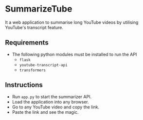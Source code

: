# SummarizeTube

It a web application to summarise long YouTube videos by utilising YouTube's transcript feature.

## Requirements

- The following python modules must be installed to run the API
  - `flask`
  - `youtube-transcript-api`
  - `transformers`

## Instructions

- Run `app.py` to start the summarizer API.
- Load the application into any browser.
- Go to any YouTube video and copy the link.
- Paste the link and see the magic.
